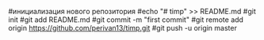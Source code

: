 #инициализация нового репозитория
#echo "# timp" >> README.md
#git init
#git add README.md
#git commit -m "first commit"
#git remote add origin https://github.com/perivan13/timp.git
#git push -u origin master
